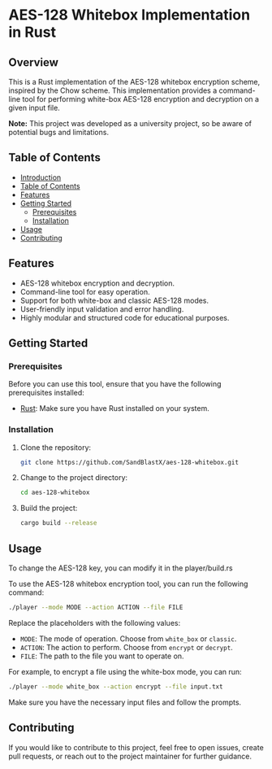 # AES-128 Whitebox Implementation in Rust

## Overview

This is a Rust implementation of the AES-128 whitebox encryption scheme, inspired by the Chow scheme. This implementation provides a command-line tool for performing white-box AES-128 encryption and decryption on a given input file.

**Note:** This project was developed as a university project, so be aware of potential bugs and limitations.

## Table of Contents

- [Introduction](#aes-128-whitebox-implementation-in-rust)
- [Table of Contents](#table-of-contents)
- [Features](#features)
- [Getting Started](#getting-started)
  - [Prerequisites](#prerequisites)
  - [Installation](#installation)
- [Usage](#usage)
- [Contributing](#contributing)


## Features

- AES-128 whitebox encryption and decryption.
- Command-line tool for easy operation.
- Support for both white-box and classic AES-128 modes.
- User-friendly input validation and error handling.
- Highly modular and structured code for educational purposes.

## Getting Started

### Prerequisites

Before you can use this tool, ensure that you have the following prerequisites installed:

- [Rust](https://www.rust-lang.org/): Make sure you have Rust installed on your system.

### Installation

1. Clone the repository:

   ```sh
   git clone https://github.com/SandBlastX/aes-128-whitebox.git
   ```

2. Change to the project directory:

   ```sh
   cd aes-128-whitebox
   ```

3. Build the project:

   ```sh
   cargo build --release
   ```

## Usage

To change the AES-128 key, you can modify it in the player/build.rs


To use the AES-128 whitebox encryption tool, you can run the following command:

```sh
./player --mode MODE --action ACTION --file FILE
```

Replace the placeholders with the following values:

- `MODE`: The mode of operation. Choose from `white_box` or `classic`.
- `ACTION`: The action to perform. Choose from `encrypt` or `decrypt`.
- `FILE`: The path to the file you want to operate on.

For example, to encrypt a file using the white-box mode, you can run:

```sh
./player --mode white_box --action encrypt --file input.txt
```

Make sure you have the necessary input files and follow the prompts.

## Contributing

If you would like to contribute to this project, feel free to open issues, create pull requests, or reach out to the project maintainer for further guidance.


